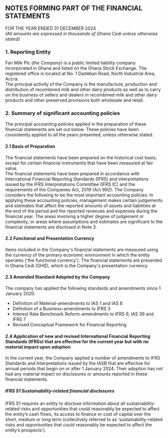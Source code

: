 ## NOTES FORMING PART OF THE FINANCIAL STATEMENTS  
FOR THE YEAR ENDED 31 DECEMBER 2024  
*(All amounts are expressed in thousands of Ghana Cedi unless otherwise stated)*

### 1. Reporting Entity  
Fan Milk Plc (*the Company*) is a public limited liability company incorporated in Ghana and listed on the Ghana Stock Exchange. The registered office is located at No. 1 Dadeban Road, North Industrial Area, Accra.  
The principal activity of the Company is the manufacture, production and distribution of recombined milk and other dairy products as well as to carry on the business of sellers and dealers in recombined milk and other dairy products and other preserved provisions both wholesale and retail.

### 2. Summary of significant accounting policies  
The principal accounting policies applied in the preparation of these financial statements are set out below. These policies have been consistently applied to all the years presented, unless otherwise stated.

#### 2.1 Basis of Preparation  
The financial statements have been prepared on the historical cost basis, except for certain financial instruments that have been measured at fair value.  
The financial statements have been prepared in accordance with International Financial Reporting Standards (IFRS) and interpretations issued by the IFRS Interpretations Committee (IFRS IC) and the requirements of the Companies Act, 2019 (Act 992). The Company considers the following to be the most important accounting policies. In applying these accounting policies, management makes certain judgements and estimates that affect the reported amounts of assets and liabilities at the end of the period and the reported revenues and expenses during the financial year. The areas involving a higher degree of judgement or complexity, or areas where assumptions and estimates are significant to the financial statements are disclosed in Note 3.

#### 2.2 Functional and Presentation Currency  
Items included in the Company's financial statements are measured using the currency of the primary economic environment in which the entity operates ('the functional currency'). The financial statements are presented in Ghana Cedi (GH₵), which is the Company's presentation currency.

#### 2.3 Amended Standard Adopted by the Company  
The company has applied the following standards and amendments since 1 January 2020.
- Definition of Material-amendments to IAS 1 and IAS 8
- Definition of a Business-amendments to IFRS 3
- Interest Rate Benchmark Reform-amendments to IFRS 9, IAS 39 and IFRS 7
- Revised Conceptual Framework for Financial Reporting

#### 2.4 Application of new and revised International Financial Reporting Standards (IFRSs) that are effective for the current year but with no material impact upon adoption  
In the current year, the Company applied a number of amendments to IFRS Standards and Interpretations issued by the IASB that are effective for annual periods that begin on or after 1 January 2024. Their adoption has not had any material impact on disclosures or amounts reported in these financial statements.

##### IFRS S1 Sustainability-related financial disclosures  
IFRS S1 requires an entity to disclose information about all sustainability-related risks and opportunities that could reasonably be expected to affect the entity’s cash flows, its access to finance or cost of capital over the short, medium or long term (collectively referred to as ‘sustainability-related risks and opportunities that could reasonably be expected to affect the entity’s prospects’).